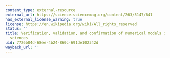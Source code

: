 ```yaml
---
content_type: external-resource
external_url: https://science.sciencemag.org/content/263/5147/641
has_external_license_warning: true
license: https://en.wikipedia.org/wiki/All_rights_reserved
status: ''
title: Verification, validation, and confirmation of numerical models in the earth
  sciences
uid: 7726b84d-68ee-4b24-860c-691de102342d
wayback_url: ''
---
```

